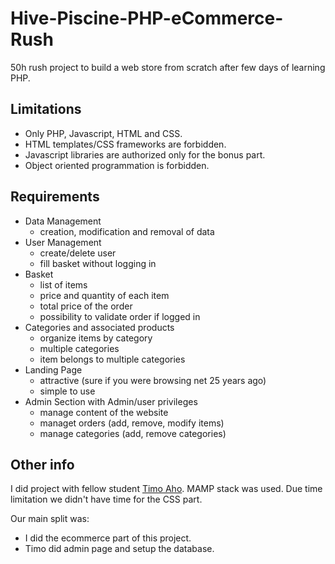 # Hive-Piscine-PHP-eCommerce-Rush
50h rush project to build a web store from scratch after few days of learning PHP.

## Limitations
- Only PHP, Javascript, HTML and CSS.
- HTML templates/CSS frameworks are forbidden.
- Javascript libraries are authorized only for the bonus part.
- Object oriented programmation is forbidden.

## Requirements
- Data Management
  * creation, modification and removal of data
- User Management
  * create/delete user
  * fill basket without logging in
- Basket
  * list of items
  * price and quantity of each item
  * total price of the order
  * possibility to validate order if logged in
- Categories and associated products
  * organize items by category
  * multiple categories
  * item belongs to multiple categories
- Landing Page
  * attractive (sure if you were browsing net 25 years ago)
  * simple to use
- Admin Section with Admin/user privileges
  * manage content of the website
  * managet orders (add, remove, modify items)
  * manage categories (add, remove categories)
  
## Other info

I did project with fellow student [Timo Aho](https://github.com/timohive). MAMP stack was used.
Due time limitation we didn't have time for the CSS part.

Our main split was:
- I did the ecommerce part of this project.
- Timo did admin page and setup the database.
